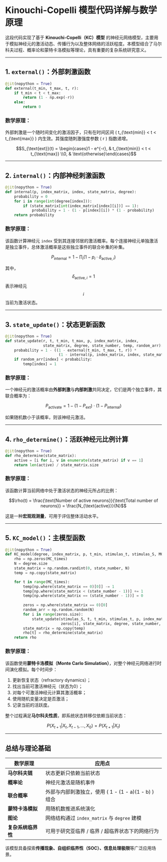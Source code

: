 # Kinouchi-Copelli 模型代码详解与数学原理

这段代码实现了基于 **Kinouchi-Copelli（KC）模型** 的神经元网络模型，主要用于模拟神经元的激活动态、传播行为以及整体网络的活跃程度。本模型结合了马尔科夫过程、概率论和蒙特卡洛模拟等理论，具有重要的复杂系统研究意义。

---

## 1. `external()`：外部刺激函数

```python
@jit(nopython = True)
def external(t_min, t_max, t, r):
    if t_min < t < t_max:
        return (1 - np.exp(-r))
    else:
        return 0
```

### 数学原理：
外部刺激是一个随时间变化的激活因子，只有在时间区间 \( t_{\text{min}} < t < t_{\text{max}} \) 内生效。其强度随刺激强度参数 \( r \) 指数递增。

$$S_{\text{ext}}(t) = \begin{cases}1 - e^{-r}, & t_{\text{min}} < t < t_{\text{max}} \\0, & \text{otherwise}\end{cases}$$

---

## 2. `internal()`：内部神经刺激函数

```python
@jit(nopython = True)
def internal(p, index_matrix, index, state_matrix, degree):
    probability = 0
    for i in range(int(degree[index])):
        if (state_matrix[int(index_matrix[index][i])] == 1):
            probability = 1 - (1 - p[index][i]) * (1 - probability)
    return probability
```

### 数学原理：
该函数计算神经元 `index` 受到其连接邻居的激活概率。每个连接神经元单独激活是独立事件，总体激活概率是这些独立事件的联合补集的补集。


$$P_{\text{internal}} = 1 - \prod_{i} \left( 1 - p_{i} \cdot \delta_{\text{active}, i} \right)$$


其中，$$ \delta_{\text{active}, i} = 1$$ 表示神经元 $$ i $$ 当前为激活状态。

---

## 3. `state_update()`：状态更新函数

```python
@jit(nopython = True)
def state_update(r, t, t_min, t_max, p, index_matrix, index, 
                 state_matrix, degree, state_number, temp, random_arr):
    probability = 1 - ((1 - external(t_min, t_max, t, r)) * 
                        (1 - internal(p, index_matrix, index, state_matrix, degree)))
    if random_arr[index] < probability:
        temp[index] = 1
```

### 数学原理：
一个神经元的激活概率由**外部刺激**与**内部刺激**共同决定，它们是两个独立事件，其联合概率为：

$$P_{\text{activate}} = 1 - \left(1 - P_{\text{ext}}\right) \cdot \left(1 - P_{\text{internal}}\right)$$

如果随机数小于该概率，则该神经元激活。

---

## 4. `rho_determine()`：活跃神经元比例计算

```python
@jit(nopython = True)
def rho_determine(state_matrix):
    active = [i for i, v in enumerate(state_matrix) if v == 1]
    return len(active) / state_matrix.size
```

### 数学原理：
该函数计算当前网络中处于激活状态的神经元所占的比例：

$$\rho(t) = \frac{\text{Number of active neurons}}{\text{Total number of neurons}} = \frac{N_{\text{active}}}{N}$$

这是一种**宏观观测量**，可用于评估整体活动水平。

---

## 5. `KC_model()`：主模型函数

```python
@jit(nopython = True)
def KC_model(degree, index_matrix, p, t_min, stimulas_t, stimulas_S, MC_times, state_number):
    rho = np.zeros(MC_times)
    N = degree.size
    state_matrix = np.random.randint(0, state_number, N)
    temp = np.copy(state_matrix)

    for t in range(MC_times):
        temp[np.where(state_matrix == 0)[0]] -= 1 
        temp[np.where(state_matrix < (state_number - 1))] += 1 
        temp[np.where(state_matrix == (state_number - 1))] = 0 
        
        zeros = np.where(state_matrix == 0)[0]
        random_arr = np.random.random(N)
        for i in range(zeros.size):
            state_update(stimulas_S, t, t_min, stimulas_t, p, index_matrix, 
                         zeros[i], state_matrix, degree, state_number, temp, random_arr)
        state_matrix = np.copy(temp)
        rho[t] = rho_determine(state_matrix)
    return rho
```

### 数学原理：
该函数使用**蒙特卡洛模拟（Monte Carlo Simulation）**，对整个神经元网络进行时间演化模拟。每个时间步：

1. 更新恢复状态（refractory dynamics）；
2. 找出当前可激活神经元（状态为0）；
3. 对每个可激活神经元计算其激活概率；
4. 使用随机变量决定是否激活；
5. 记录当前的活跃度。

整个过程满足**马尔科夫性质**，即系统状态转移仅依赖当前状态：


$$P(X_{t+1} | X_t, X_{t-1}, \dots, X_0) = P(X_{t+1} | X_t)$$

---

## 总结与理论基础

| 数学原理        | 应用点                                      |
| ----------- | ---------------------------------------- |
| **马尔科夫链**   | 状态更新只依赖当前状态                              |
| **概率论**     | 神经元激活是随机事件                               |
| **联合概率**    | 外部与内部刺激独立，使用 \( 1 - (1 - a)(1 - b) \) 组合 |
| **蒙特卡洛模拟**  | 用随机数推进系统演化                               |
| **图论**      | 网络结构通过 `index_matrix` 与 `degree` 建模      |
| **复杂系统临界性** | 可用于研究亚临界 / 临界 / 超临界状态下的网络行为              |

该模型具备探索**传播现象、自组织临界性（SOC）、信息处理极限**等广泛应用场景。
